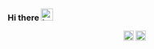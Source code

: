 
### Hi there <img src="https://user-images.githubusercontent.com/1303154/88677602-1635ba80-d120-11ea-84d8-d263ba5fc3c0.gif" width="24px" alt="hello">


<p align="center">
<img src="https://cdn.jsdelivr.net/gh/devicons/devicon/icons/typescript/typescript-original.svg" width="20" height="20" />
<img src="https://cdn.jsdelivr.net/gh/devicons/devicon/icons/javascript/javascript-original.svg" width="20" height="20" />
</p>
